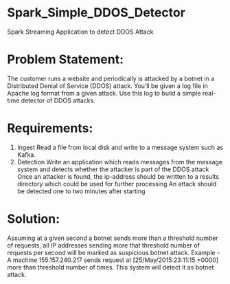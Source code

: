 # Spark_Simple_DDOS_Detector
Spark Streaming Application to detect DDOS Attack

# Problem Statement:
The customer runs a website and periodically is attacked by a botnet in a Distributed Denial of Service (DDOS) attack. You’ll be given a log file in Apache log format from a given attack. Use this log to build a simple real-time detector of DDOS attacks.

# Requirements:
1. Ingest
Read a file from local disk and write to a message system such as Kafka.
2. Detection
Write an application which reads messages from the message system and detects whether the attacker is part of the DDOS attack
Once an attacker is found, the ip-address should be written to a results directory which could be used for further processing
An attack should be detected one to two minutes after starting
    
# Solution:

Assuming at a given second a botnet sends more than a threshold number of requests, all IP addresses sending more that threshold number of requests per second will be marked as suspicious botnet attack. Example - A machine 155.157.240.217 sends request at [25/May/2015:23:11:15 +0000] more than threshold number of times. This system will detect it as botnet attack.
